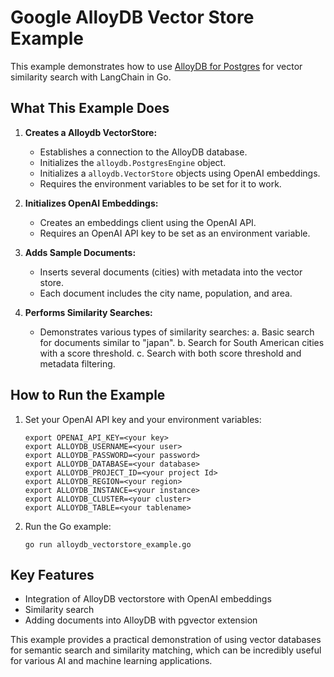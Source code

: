 # Google AlloyDB Vector Store Example

This example demonstrates how to use [AlloyDB for Postgres](https://cloud.google.com/products/alloydb) for vector similarity search with LangChain in Go.

## What This Example Does

1. **Creates a Alloydb VectorStore:**
   - Establishes a connection to the AlloyDB database.
   - Initializes the `alloydb.PostgresEngine` object.
   - Initializes a `alloydb.VectorStore` objects using OpenAI embeddings.
   - Requires the environment variables to be set for it to work.

2. **Initializes OpenAI Embeddings:**
    - Creates an embeddings client using the OpenAI API.
    - Requires an OpenAI API key to be set as an environment variable.

3. **Adds Sample Documents:**
    - Inserts several documents (cities) with metadata into the vector store.
    - Each document includes the city name, population, and area.

4. **Performs Similarity Searches:**
    - Demonstrates various types of similarity searches:
      a. Basic search for documents similar to "japan".
      b. Search for South American cities with a score threshold.
      c. Search with both score threshold and metadata filtering.

## How to Run the Example

1. Set your OpenAI API key and your environment variables:
   ```
   export OPENAI_API_KEY=<your key>
   export ALLOYDB_USERNAME=<your user>
   export ALLOYDB_PASSWORD=<your password>
   export ALLOYDB_DATABASE=<your database>
   export ALLOYDB_PROJECT_ID=<your project Id>
   export ALLOYDB_REGION=<your region>
   export ALLOYDB_INSTANCE=<your instance>
   export ALLOYDB_CLUSTER=<your cluster>
   export ALLOYDB_TABLE=<your tablename>
   ```

2. Run the Go example:
   ```
   go run alloydb_vectorstore_example.go
   ```

## Key Features

- Integration of AlloyDB vectorstore with OpenAI embeddings
- Similarity search
- Adding documents into AlloyDB with pgvector extension

This example provides a practical demonstration of using vector databases for semantic search and similarity matching, which can be incredibly useful for various AI and machine learning applications.
